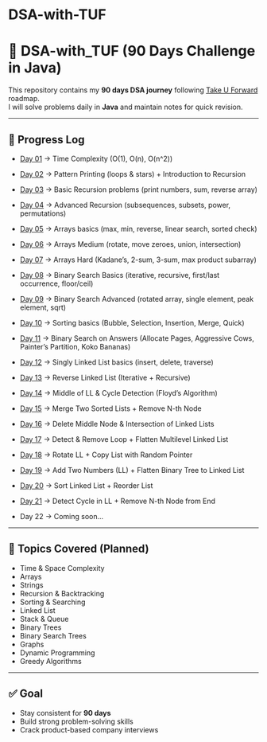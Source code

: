 # DSA-with-TUF
# 🚀 DSA-with_TUF (90 Days Challenge in Java)

This repository contains my **90 days DSA journey** following [Take U Forward](https://takeuforward.org/) roadmap.  
I will solve problems daily in **Java** and maintain notes for quick revision.

---

## 📌 Progress Log

- [Day 01](./Day01-TimeComplexity) → Time Complexity (O(1), O(n), O(n^2))
- [Day 02](./Day02-Patterns-Recursion) → Pattern Printing (loops & stars) + Introduction to Recursion
- [Day 03](./Day03-Recursion-Basics) → Basic Recursion problems (print numbers, sum, reverse array)
- [Day 04](./Day04-Recursion-Advanced) → Advanced Recursion (subsequences, subsets, power, permutations)
- [Day 05](./Day05-Arrays-Basics) → Arrays basics (max, min, reverse, linear search, sorted check)
- [Day 06](./Day06-Arrays-Medium) → Arrays Medium (rotate, move zeroes, union, intersection)
- [Day 07](./Day07-Arrays-Hard) → Arrays Hard (Kadane’s, 2-sum, 3-sum, max product subarray)
- [Day 08](./Day08-BinarySearch-Basics) → Binary Search Basics (iterative, recursive, first/last occurrence, floor/ceil)
- [Day 09](./05-Sorting-Searching/Day09-BinarySearch-Advanced) → Binary Search Advanced (rotated array, single element, peak element, sqrt)
- [Day 10](./05-Sorting-Searching/Day10-Sorting-Basics) → Sorting basics (Bubble, Selection, Insertion, Merge, Quick)
- [Day 11](./05-Sorting-Searching/Day11-Sorting-Searching-Advanced) → Binary Search on Answers (Allocate Pages, Aggressive Cows, Painter’s Partition, Koko Bananas)
- [Day 12](./06-LinkedList/Day12-LinkedList-Basics) → Singly Linked List basics (insert, delete, traverse)
- [Day 13](./06-LinkedList/Day13-Reverse-LinkedList) → Reverse Linked List (Iterative + Recursive)
- [Day 14](./06-LinkedList/Day14-Middle-Cycle) → Middle of LL & Cycle Detection (Floyd’s Algorithm)
- [Day 15](./06-LinkedList/Day15-Merge-RemoveNth) → Merge Two Sorted Lists + Remove N-th Node
- [Day 16](./06-LinkedList/Day16-DeleteMiddle-Intersection) → Delete Middle Node & Intersection of Linked Lists
- [Day 17](./06-LinkedList/Day17-Loop-Flatten) → Detect & Remove Loop + Flatten Multilevel Linked List
- [Day 18](./06-LinkedList/Day18-Rotate-CopyRandom) → Rotate LL + Copy List with Random Pointer
- [Day 19](./06-LinkedList/Day19-AddTwoNumbers-FlattenBT) → Add Two Numbers (LL) + Flatten Binary Tree to Linked List
- [Day 20](./06-LinkedList/Day20-SortLL-ReorderLL) → Sort Linked List + Reorder List
- [Day 21](./06-LinkedList/Day21-DetectCycle-RemoveNth) → Detect Cycle in LL + Remove N-th Node from End

- Day 22 → Coming soon...

---

## 📖 Topics Covered (Planned)
- Time & Space Complexity
- Arrays
- Strings
- Recursion & Backtracking
- Sorting & Searching
- Linked List
- Stack & Queue
- Binary Trees
- Binary Search Trees
- Graphs
- Dynamic Programming
- Greedy Algorithms

---

## ✅ Goal
- Stay consistent for **90 days**
- Build strong problem-solving skills
- Crack product-based company interviews
